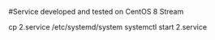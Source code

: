 #Service developed and tested on CentOS 8 Stream

cp 2.service /etc/systemd/system
systemctl start 2.service
